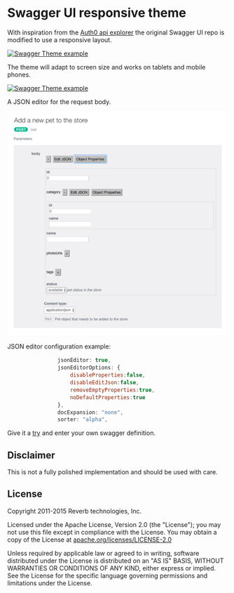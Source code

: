 # Swagger UI responsive theme

With inspiration from the [Auth0 api explorer](https://auth0.com/docs/apiv2) the original Swagger UI repo is modified to use a responsive layout.

[![Swagger Theme example](dist/images/Swagger_explorer.png)](http://ecs.bobbytech.dk/api)

The theme will adapt to screen size and works on tablets and mobile phones.

[![Swagger Theme example](dist/images/Swagger_explorer_min.png)](http://ecs.bobbytech.dk/api)

A JSON editor for the request body.

![Swagger JSON editor example](dist/images/json_editor_integration.png)

JSON editor configuration example:

```javascript
                jsonEditor: true,
                jsonEditorOptions: {
                    disableProperties:false,
                    disableEditJson:false,
                    removeEmptyProperties:true,
                    noDefaultProperties:true
                },
                docExpansion: "none",
                sorter: "alpha",
```

Give it a [try](http://swaggerui.herokuapp.com/) and enter your own swagger definition.


## Disclaimer

This is not a fully polished implementation and should be used with care.

## License

Copyright 2011-2015 Reverb technologies, Inc.

Licensed under the Apache License, Version 2.0 (the "License");
you may not use this file except in compliance with the License.
You may obtain a copy of the License at [apache.org/licenses/LICENSE-2.0](http://www.apache.org/licenses/LICENSE-2.0)

Unless required by applicable law or agreed to in writing, software
distributed under the License is distributed on an "AS IS" BASIS,
WITHOUT WARRANTIES OR CONDITIONS OF ANY KIND, either express or implied.
See the License for the specific language governing permissions and
limitations under the License.
